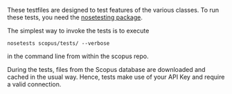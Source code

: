 These testfiles are designed to test features of the various classes.  To run these tests, you need the [nosetesting package](http://nose.readthedocs.io/en/latest/).

The simplest way to invoke the tests is to execute

    nosetests scopus/tests/ --verbose

in the command line from within the scopus repo.

During the tests, files from the Scopus database are downloaded and cached in the usual way.  Hence, tests make use of your API Key and require a valid connection.
